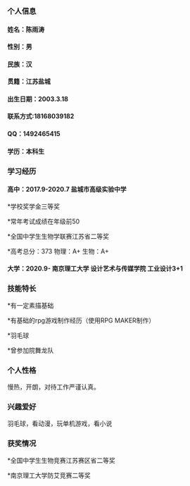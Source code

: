 
### 个人信息
#### 姓名：陈雨涛
#### 性别：男
#### 民族：汉	
#### 贯籍：江苏盐城
#### 出生日期：2003.3.18
#### 联系方式:18168039182
#### QQ：1492465415
#### 学历：本科生

### 学习经历
#### 高中：2017.9-2020.7   盐城市高级实验中学  
*学校奖学金三等奖

*常年考试成绩在年级前50

*全国中学生生物学联赛江苏省二等奖

*高考总分：373    物理：A+   生物：A+          
#### 大学：2020.9-       南京理工大学 设计艺术与传媒学院  工业设计3+1

### 技能特长
*有一定素描基础

*有基础的rpg游戏制作经历（使用RPG MAKER制作）

*羽毛球

*曾参加院舞龙队

### 个人性格
慢热，开朗，对待工作严谨认真。

### 兴趣爱好
羽毛球，看动漫，玩单机游戏，看小说

### 获奖情况
*全国中学生生物竞赛江苏赛区省二等奖

*南京理工大学防艾竞赛二等奖

